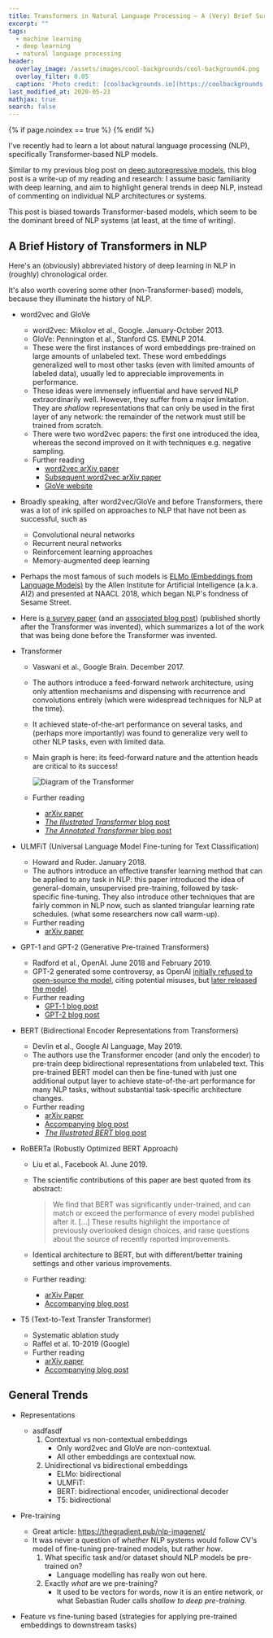 ```yaml
---
title: Transformers in Natural Language Processing — A (Very) Brief Survey
excerpt: ""
tags:
  - machine learning
  - deep learning
  - natural language processing
header:
  overlay_image: /assets/images/cool-backgrounds/cool-background4.png
  overlay_filter: 0.05
  caption: 'Photo credit: [coolbackgrounds.io](https://coolbackgrounds.io/)'
last_modified_at: 2020-05-23
mathjax: true
search: false
---
```


{% if page.noindex == true %}
  <meta name="robots" content="noindex">
{% endif %}

I've recently had to learn a lot about natural language processing (NLP), specifically
Transformer-based NLP models.

Similar to my previous blog post on [deep autoregressive
models](https://eigenfoo.xyz/deep-autoregressive-models/), this blog post is a write-up
of my reading and research: I assume basic familiarity with deep learning, and aim to
highlight general trends in deep NLP, instead of commenting on individual NLP
architectures or systems.

This post is biased towards Transformer-based models, which seem to be the dominant
breed of NLP systems (at least, at the time of writing).

## A Brief History of Transformers in NLP

Here's an (obviously) abbreviated history of deep learning in NLP in (roughly)
chronological order.

It's also worth covering some other (non-Transformer-based) models, because they
illuminate the history of NLP.

- word2vec and GloVe
  * word2vec: Mikolov et al., Google. January-October 2013. 
  * GloVe: Pennington et al., Stanford CS. EMNLP 2014.
  * These were the first instances of word embeddings pre-trained on large amounts of
    unlabeled text. These word embeddings generalized well to most other tasks (even
    with limited amounts of labeled data), usually led to appreciable improvements in
    performance.
  * These ideas were immensely influential and have served NLP extraordinarily well.
    However, they suffer from a major limitation. They are _shallow_ representations
    that can only be used in the first layer of any network: the remainder of the
    network must still be trained from scratch.
  * There were two word2vec papers: the first one introduced the idea, whereas the
    second improved on it with techniques e.g. negative sampling.
  * Further reading
    + [word2vec arXiv paper](http://arxiv.org/abs/1301.3781)
    + [Subsequent word2vec arXiv paper](http://arxiv.org/abs/1310.4546)
    + [GloVe website](https://nlp.stanford.edu/projects/glove/)

- Broadly speaking, after word2vec/GloVe and before Transformers, there was a lot of ink
  spilled on approaches to NLP that have not been as successful, such as
  * Convolutional neural networks
  * Recurrent neural networks
  * Reinforcement learning approaches
  * Memory-augmented deep learning
- Perhaps the most famous of such models is [ELMo (Embeddings from Language
  Models)](https://allennlp.org/elmo) by the Allen Institute for Artificial Intelligence
  (a.k.a. AI2) and presented at NAACL 2018, which began NLP's fondness of Sesame Street.
- Here is [a survey paper](https://arxiv.org/abs/1708.02709) (and an [associated blog
  post](https://medium.com/dair-ai/deep-learning-for-nlp-an-overview-of-recent-trends-d0d8f40a776d))
  (published shortly after the Transformer was invented), which summarizes a lot of the
  work that was being done before the Transformer was invented.

- Transformer
  * Vaswani et al., Google Brain. December 2017.
  * The authors introduce a feed-forward network architecture, using only attention
    mechanisms and dispensing with recurrence and convolutions entirely (which were
    widespread techniques for NLP at the time).
  * It achieved state-of-the-art performance on several tasks, and (perhaps more
    importantly) was found to generalize very well to other NLP tasks, even with limited
    data.
  * Main graph is here: its feed-forward nature and the attention heads are critical to
    its success!

    ![Diagram of the Transformer](http://nlp.seas.harvard.edu/images/the-annotated-transformer_14_0.png)

  * Further reading
    + [arXiv paper](https://arxiv.org/pdf/1706.03762.pdf)
    + [_The Illustrated Transformer_ blog post](https://jalammar.github.io/illustrated-transformer/)
    + [_The Annotated Transformer_ blog post](http://nlp.seas.harvard.edu/2018/04/03/attention.html)

- ULMFiT (Universal Language Model Fine-tuning for Text Classification)
  * Howard and Ruder. January 2018.
  * The authors introduce an effective transfer learning method that can be applied
    to any task in NLP: this paper introduced the idea of general-domain, unsupervised
    pre-training, followed by task-specific fine-tuning. They also introduce other
    techniques that are fairly common in NLP now, such as slanted triangular learning
    rate schedules. (what some researchers now call warm-up).
  * Further reading
    + [arXiv paper](https://arxiv.org/pdf/1801.06146.pdf)

- GPT-1 and GPT-2 (Generative Pre-trained Transformers)
  * Radford et al., OpenAI. June 2018 and February 2019.
  * GPT-2 generated some controversy, as OpenAI [initially refused to open-source the
    model](https://www.theverge.com/2019/2/14/18224704/ai-machine-learning-language-models-read-write-openai-gpt2),
    citing potential misuses, but [later released the
    model](https://www.theverge.com/2019/11/7/20953040/openai-text-generation-ai-gpt-2-full-model-release-1-5b-parameters).
  * Further reading
    + [GPT-1 blog post](https://openai.com/blog/language-unsupervised/)
    + [GPT-2 blog post](https://openai.com/blog/better-language-models/)

- BERT (Bidirectional Encoder Representations from Transformers)
  * Devlin et al., Google AI Language, May 2019.
  * The authors use the Transformer encoder (and only the encoder) to pre-train deep
    bidirectional representations from unlabeled text. This pre-trained BERT model can
    then be fine-tuned with just one additional output layer to achieve state-of-the-art
    performance for many NLP tasks, without substantial task-specific architecture
    changes.
  * Further reading
    + [arXiv paper](https://arxiv.org/pdf/1810.04805.pdf)
    + [Accompanying blog post](https://ai.googleblog.com/2018/11/open-sourcing-bert-state-of-art-pre.html)
    + [_The Illustrated BERT_ blog post](https://jalammar.github.io/illustrated-bert/)

- RoBERTa (Robustly Optimized BERT Approach)
  * Liu et al., Facebook AI. June 2019.
  * The scientific contributions of this paper are best quoted from its abstract:

    > We find that BERT was significantly under-trained, and can match or exceed the
    > performance of every model published after it. [...] These results highlight the
    > importance of previously overlooked design choices, and raise questions about the
    > source of recently reported improvements.

  * Identical architecture to BERT, but with different/better training settings and
    other various improvements.
  * Further reading:
    + [arXiv Paper](https://arxiv.org/abs/1907.11692)
    + [Accompanying blog post](https://ai.facebook.com/blog/roberta-an-optimized-method-for-pretraining-self-supervised-nlp-systems/)

- T5 (Text-to-Text Transfer Transformer)
  * Systematic ablation study
  * Raffel et al. 10-2019 (Google)
  * Further reading
    + [arXiv paper](https://arxiv.org/pdf/1910.10683.pdf)
    + [Accompanying blog post](https://ai.googleblog.com/2020/02/exploring-transfer-learning-with-t5.html)

## General Trends

- Representations
  * asdfasdf
    1. Contextual vs non-contextual embeddings
       + Only word2vec and GloVe are non-contextual.
       + All other embeddings are contextual now.
    2. Unidirectional vs bidirectional embeddings
       + ELMo: bidirectional
       + ULMFiT:
       + BERT: bidirectional encoder, unidirectional decoder
       + T5: bidirectional

- Pre-training
  * Great article: https://thegradient.pub/nlp-imagenet/
  * It was never a question of _whether_ NLP systems would follow CV's model of
    fine-tuning pre-trained models, but rather _how_.
    1. What specific task and/or dataset should NLP models be pre-trained on?
       + Language modelling has really won out here.
    2. Exactly _what_ are we pre-training?
       + It used to be vectors for words, now it is an entire network, or what Sebastian
         Ruder calls _shallow to deep pre-training_.

- Feature vs fine-tuning based (strategies for applying pre-trained embeddings to
  downstream tasks)

